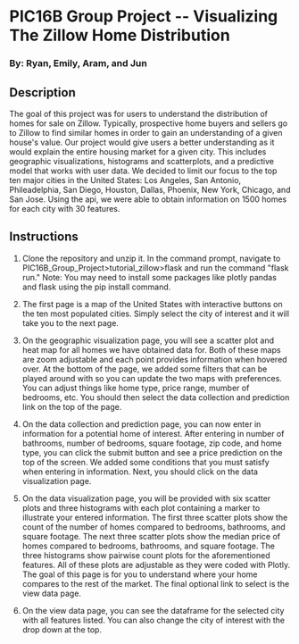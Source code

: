 # PIC16B Group Project -- Visualizing The Zillow Home Distribution
### By: Ryan, Emily, Aram, and Jun


## Description
The goal of this project was for users to understand the distribution of homes for sale on Zillow. Typically, prospective home buyers and sellers go to Zillow to find similar homes in order to gain an understanding of a given house's value. Our project would give users a better understanding as it would explain the entire housing market for a given city. This includes geographic visualizations, histograms and scatterplots, and a predictive model that works with user data. We decided to limit our focus to the top ten major cities in the United States: Los Angeles, San Antonio, Phileadelphia, San Diego, Houston, Dallas, Phoenix, New York, Chicago, and San Jose. Using the api, we were able to obtain information on 1500 homes for each city with 30 features.  

## Instructions
1) Clone the repository and unzip it. In the command prompt, navigate to PIC16B_Group_Project>tutorial_zillow>flask and run the command "flask run." Note: You may need to install some packages like plotly pandas and flask using the pip install command.

2) The first page is a map of the United States with interactive buttons on the ten most populated cities. Simply select the city of interest and it will take you to the next page. 

3) On the geographic visualization page, you will see a scatter plot and heat map for all homes we have obtained data for. Both of these maps are zoom adjustable and each point provides information when hovered over. At the bottom of the page, we added some filters that can be played around with so you can update the two maps with preferences. You can adjust things like home type, price range, mumber of bedrooms, etc. You should then select the data collection and prediction link on the top of the page. 

4) On the data collection and prediction page, you can now enter in information for a potential home of interest. After entering in number of bathrooms, number of bedrooms, square footage, zip code, and home type, you can click the submit button and see a price prediction on the top of the screen. We added some conditions that you must satisfy when entering in information. Next, you should click on the data visualization page.

5) On the data visualization page, you will be provided with six scatter plots and three histograms with each plot containing a marker to illustrate your entered information. The first three scatter plots show the count of the number of homes compared to bedrooms, bathrooms, and square footage. The next three scatter plots show the median price of homes compared to bedrooms, bathrooms, and square footage. The three histograms show pairwise count plots for the aforementioned features. All of these plots are adjustable as they were coded with Plotly. The goal of this page is for you to understand where your home compares to the rest of the market. The final optional link to select is the view data page. 

6) On the view data page, you can see the dataframe for the selected city with all features listed. You can also change the city of interest with the drop down at the top. 


